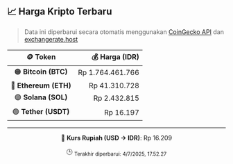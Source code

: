 

<!-- HARGA_KRIPTO -->
## 📈 Harga Kripto Terbaru

> Data ini diperbarui secara otomatis menggunakan [CoinGecko API](https://www.coingecko.com/) dan [exchangerate.host](https://exchangerate.host/)

<div align="center">

| 🪙 Token | 💰 Harga (IDR) |
|:------:|---------------:|
| 🟠 **Bitcoin (BTC)**   | Rp 1.764.461.766 |
| 🔵 **Ethereum (ETH)**  | Rp 41.310.728 |
| 🟣 **Solana (SOL)**    | Rp 2.432.815 |
| 🟢 **Tether (USDT)**   | Rp 16.197 |

---

💱 **Kurs Rupiah (USD → IDR)**: Rp 16.209

🕒 <sub>Terakhir diperbarui: 4/7/2025, 17.52.27</sub>

</div>
<!-- /HARGA_KRIPTO -->